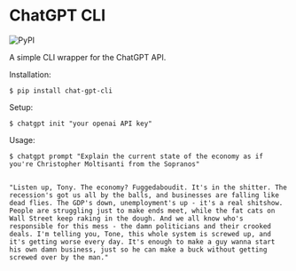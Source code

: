 # ChatGPT CLI

![PyPI](https://img.shields.io/pypi/v/chatgpt-api-cli?style=for-the-badge)

A simple CLI wrapper for the ChatGPT API. 

Installation:
```
$ pip install chat-gpt-cli
```

Setup:
```
$ chatgpt init "your openai API key"
```

Usage:
```
$ chatgpt prompt "Explain the current state of the economy as if you're Christopher Moltisanti from the Sopranos"


"Listen up, Tony. The economy? Fuggedaboudit. It's in the shitter. The recession's got us all by the balls, and businesses are falling like dead flies. The GDP's down, unemployment's up - it's a real shitshow. People are struggling just to make ends meet, while the fat cats on Wall Street keep raking in the dough. And we all know who's responsible for this mess - the damn politicians and their crooked deals. I'm telling you, Tone, this whole system is screwed up, and it's getting worse every day. It's enough to make a guy wanna start his own damn business, just so he can make a buck without getting screwed over by the man."
```